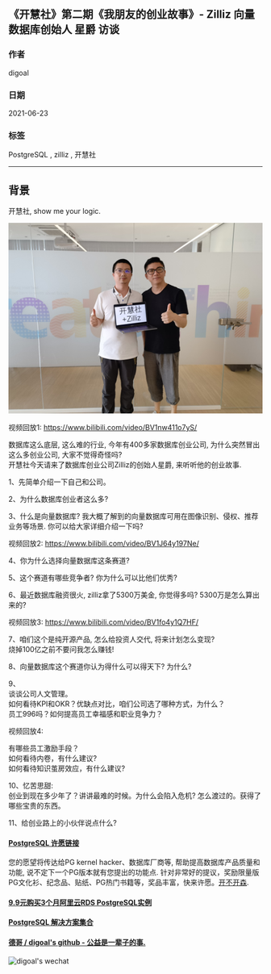 ## 《开慧社》第二期《我朋友的创业故事》- Zilliz 向量数据库创始人 星爵 访谈  
  
### 作者  
digoal  
  
### 日期  
2021-06-23   
  
### 标签  
PostgreSQL , zilliz , 开慧社   
  
----  
  
## 背景  
开慧社, show me your logic.     
  
![pic](20210623_01_pic_001.jpg)  
    
视频回放1: https://www.bilibili.com/video/BV1nw411o7yS/    
    
数据库这么底层, 这么难的行业, 今年有400多家数据库创业公司, 为什么突然冒出这么多创业公司, 大家不觉得奇怪吗?     
开慧社今天请来了数据库创业公司Zilliz的创始人星爵, 来听听他的创业故事.     
    
1、先简单介绍一下自己和公司。    
    
2、为什么数据库创业者这么多?     
    
3、什么是向量数据库? 我大概了解到的向量数据库可用在图像识别、侵权、推荐业务等场景. 你可以给大家详细介绍一下吗?     
  
视频回放2: https://www.bilibili.com/video/BV1J64y197Ne/   
    
4、你为什么选择向量数据库这条赛道?     
    
5、这个赛道有哪些竞争者? 你为什么可以比他们优秀?     
    
6、最近数据库融资很火, zilliz拿了5300万美金, 你觉得多吗? 5300万是怎么算出来的?    
  
视频回放3: https://www.bilibili.com/video/BV1fo4y1Q7HF/   
    
7、咱们这个是纯开源产品, 怎么给投资人交代, 将来计划怎么变现?     
烧掉100亿之前不要问我怎么赚钱!   
    
8、向量数据库这个赛道你认为得什么可以得天下? 为什么?      
    
9、    
谈谈公司人文管理。    
如何看待KPI和OKR？优缺点对比，咱们公司选了哪种方式，为什么？    
员工996吗？如何提高员工幸福感和职业竞争力？    
  
视频回放4:  
  
有哪些员工激励手段？    
如何看待内卷，有什么建议?    
如何看待知识茧房效应，有什么建议?    
    
10、忆苦思甜:     
创业到现在多少年了？讲讲最难的时候。为什么会陷入危机? 怎么渡过的。获得了哪些宝贵的东西。    
    
11、给创业路上的小伙伴说点什么?    
    
    
  
#### [PostgreSQL 许愿链接](https://github.com/digoal/blog/issues/76 "269ac3d1c492e938c0191101c7238216")
您的愿望将传达给PG kernel hacker、数据库厂商等, 帮助提高数据库产品质量和功能, 说不定下一个PG版本就有您提出的功能点. 针对非常好的提议，奖励限量版PG文化衫、纪念品、贴纸、PG热门书籍等，奖品丰富，快来许愿。[开不开森](https://github.com/digoal/blog/issues/76 "269ac3d1c492e938c0191101c7238216").  
  
  
#### [9.9元购买3个月阿里云RDS PostgreSQL实例](https://www.aliyun.com/database/postgresqlactivity "57258f76c37864c6e6d23383d05714ea")
  
  
#### [PostgreSQL 解决方案集合](https://yq.aliyun.com/topic/118 "40cff096e9ed7122c512b35d8561d9c8")
  
  
#### [德哥 / digoal's github - 公益是一辈子的事.](https://github.com/digoal/blog/blob/master/README.md "22709685feb7cab07d30f30387f0a9ae")
  
  
![digoal's wechat](../pic/digoal_weixin.jpg "f7ad92eeba24523fd47a6e1a0e691b59")
  
